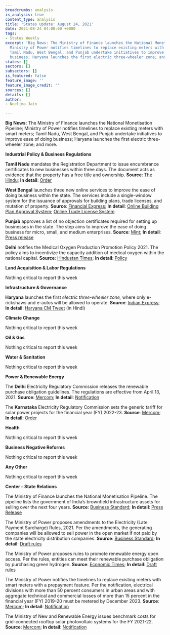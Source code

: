 ```yaml
---
breadcrumbs: analysis
is_analysis: true
content_type: analysis
title: 'States Update: August 24, 2021'
date: 2021-08-24 04:00:00 +0000
tags:
- States Weekly
excerpt: 'Big News: The Ministry of Finance launches the National Monetisation Pipeline;
  Ministry of Power notifies timelines to replace existing meters with smart meters;
  Tamil Nadu, West Bengal, and Punjab undertake initiatives to improve ease of doing
  business; Haryana launches the first electric three-wheeler zone; and more.'
states: []
sectors: []
subsectors: []
is_featured: false
feature_image: ''
feature_image_credit: ''
sources: []
details: []
author:
- Neelima Jain

---
```

**Big News:** The Ministry of Finance launches the National Monetisation Pipeline; Ministry of Power notifies timelines to replace existing meters with smart meters; Tamil Nadu, West Bengal, and Punjab undertake initiatives to improve ease of doing business; Haryana launches the first electric three-wheeler zone; and more.

**Industrial Policy & Business Regulations**

**Tamil Nadu** mandates the Registration Department to issue encumbrance certificates to new businesses within three days. The document acts as evidence that the property has a free title and ownership. **Source**: [The Hindu](https://www.thehindu.com/news/national/tamil-nadu/tamil-nadu-government-services-made-business-friendly/article36026101.ece); **In detail**: [Order](https://cms.tn.gov.in/sites/default/files/go/ind_e_197_2021.pdf)

**West Bengal** launches three new online services to improve the ease of doing business within the state. The services include a single-window system for the issuance of approvals for building plans, trade licenses, and mutation of property. **Source**: [Financial Express](https://www.financialexpress.com/economy/ease-of-doing-business-west-bengal-rolls-out-three-new-online-services/2312117/); **In detail**: [Online Building Plan Approval System](https://obpsudma.wb.gov.in/); [Online Trade License System](https://www.wburbanservices.gov.in/page/cms/trade_license_about_service_71746e)

**Punjab** approves a list of no objection certificates required for setting up businesses in the state. The step aims to improve the ease of doing business for micro, small, and medium enterprises. **Source**: [Mint](https://www.livemint.com/news/india/punjab-updates-list-of-nocs-required-to-set-up-a-factory-in-the-state-check-details-11629166634342.html); **In detail**: [Press release](http://diprpunjab.gov.in/?q=content/capt-amarinder-led-punjab-cabinet-approves-list-nocs-msmes-boost-ease-business)

**Delhi** notifies the Medical Oxygen Production Promotion Policy 2021. The policy aims to incentivize the capacity addition of medical oxygen within the national capital. **Source**: [Hindustan Times](https://www.hindustantimes.com/cities/delhi-news/delhi-notifies-policy-to-incentivise-medical-oxygen-production-transportation-101629469685876.html); **In detail**: [Policy](https://egazette.nic.in/WriteReadData/2021/229173.pdf)

**Land Acquisition & Labor Regulations**

Nothing critical to report this week

**Infrastructure & Governance**

**Haryana** launches the first _electric three-wheeler zone,_ where only e-rickshaws and e-autos will be allowed to operate. **Source**: [Indian Express](https://indianexpress.com/article/cities/delhi/haryana-cm-launches-gurgaons-first-electric-three-wheeler-zone-7456547/); **In detail**: [Haryana CM Tweet](https://twitter.com/mlkhattar/status/1427188098329317380?s=20) (in Hindi)

**Climate Change**

Nothing critical to report this week

**Oil & Gas**

Nothing critical to report this week

**Water & Sanitation**

Nothing critical to report this week

**Power & Renewable Energy**

The **Delhi** Electricity Regulatory Commission releases the renewable purchase obligation guidelines. The regulations are effective from April 13, 2021. **Source**: [Mercom](https://mercomindia.com/delhi-regulatory-commission-renewable-guidelines/); **In detail**: [Notification](http://www.derc.gov.in/sites/default/files/DERC%20RPO%20and%20REC%20Framework%20implementation%202021.pdf)

The **Karnataka** Electricity Regulatory Commission sets the generic tariff for solar power projects for the financial year (FY) 2022-23. **Source**: [Mercom](https://mercomindia.com/generic-tariff-rooftop-solar-10-kw-increased-%e2%82%b94-02-kwh-karnataka/); **In detail**: [Order](https://karunadu.karnataka.gov.in/kerc/Tariff%20Order%202021/Determination%20of%20Tariff%20in%20respect%20of%20Solar%20Power%20Projects%20including%20SRTPV%20for%20FY%2022%20to%20FY23.pdf)

**Health**

Nothing critical to report this week

**Business Negative Reforms**

Nothing critical to report this week

**Any Other**

Nothing critical to report this week

**Center – State Relations**

The Ministry of Finance launches the National Monetisation Pipeline. The pipeline lists the government of India’s brownfield infrastructure assets for selling over the next four years. **Source**: [Business Standard](https://www.business-standard.com/article/economy-policy/fm-announces-plan-to-monetise-assets-realise-rs-6-trillion-till-2024-25-121082300923_1.html); **In detail**: [Press Release](https://pib.gov.in/PressReleseDetail.aspx?PRID=1748297)

The Ministry of Power proposes amendments to the Electricity (Late Payment Surcharge) Rules, 2021. Per the amendments, the generating companies will be allowed to sell power in the open market if not paid by the state electricity distribution companies. **Source**: [Business Standard](https://www.business-standard.com/article/economy-policy/gencos-to-be-allowed-to-sell-power-in-open-market-if-not-paid-by-discoms-121081900906_1.html); **In detail**: [Draft rules](https://powermin.gov.in/sites/default/files/webform/notices/Seeking_comments_on_Draft_Electricity_Late_Payment_Surcharge_Amendment_Rules_2021.pdf)

The Ministry of Power proposes rules to promote renewable energy open access. Per the rules, entities can meet their renewable purchase obligation by purchasing green hydrogen. **Source**: [Economic Times](https://energy.economictimes.indiatimes.com/news/renewable/green-hydrogen-purchase-to-count-as-rpo-power-ministry-draft-rules/85389411); **In detail**: [Draft rules](https://powermin.gov.in/sites/default/files/webform/notices/Seeking_comments_on_Draft_Electricity_Promoting_renewable_energy_through_Green_Energy_Open_Access%20_Rules_2021.pdf)

The Ministry of Power notifies the timelines to replace existing meters with smart meters with a prepayment feature. Per the notification, electrical divisions with more than 50 percent consumers in urban areas and with aggregate technical and commercial losses of more than 15 percent in the financial year (FY) 2019-20 must be metered by December 2023. **Source**: [Mercom](https://mercomindia.com/power-ministry-smart-meters-notification/); **In detail**: [Notification](https://egazette.nic.in/WriteReadData/2021/229126.pdf)

The Ministry of New and Renewable Energy issues benchmark costs for grid-connected rooftop solar photovoltaic systems for the FY 2021-22. **Source**: [Mercom](https://mercomindia.com/mnre-benchmark-costs-rooftop-solar-fy-2022/); **In detail**: [Notification](https://mnre.gov.in/img/documents/uploads/file_f-1629353920466.pdf)